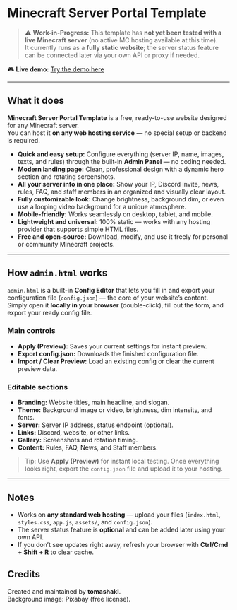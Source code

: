 # Minecraft Server Portal Template

> ⚠️ **Work-in-Progress:** This template has **not yet been tested with a live Minecraft server** (no active MC hosting available at this time).  
> It currently runs as a **fully static website**; the server status feature can be connected later via your own API or proxy if needed.

🎮 **Live demo:** <a href="https://tomashakl.github.io/minecraft-server-portal-template/" target="_blank" rel="noopener">Try the demo here</a>

---

## What it does

**Minecraft Server Portal Template** is a free, ready-to-use website designed for any Minecraft server.  
You can host it **on any web hosting service** — no special setup or backend is required.

- **Quick and easy setup:** Configure everything (server IP, name, images, texts, and rules) through the built-in **Admin Panel** — no coding needed.  
- **Modern landing page:** Clean, professional design with a dynamic hero section and rotating screenshots.  
- **All your server info in one place:** Show your IP, Discord invite, news, rules, FAQ, and staff members in an organized and visually clear layout.  
- **Fully customizable look:** Change brightness, background dim, or even use a looping video background for a unique atmosphere.  
- **Mobile-friendly:** Works seamlessly on desktop, tablet, and mobile.  
- **Lightweight and universal:** 100% static — works with any hosting provider that supports simple HTML files.  
- **Free and open-source:** Download, modify, and use it freely for personal or community Minecraft projects.

---

## How `admin.html` works

`admin.html` is a built-in **Config Editor** that lets you fill in and export your configuration file (`config.json`) — the core of your website’s content.  
Simply open it **locally in your browser** (double-click), fill out the form, and export your ready config file.

### Main controls
- **Apply (Preview):** Saves your current settings for instant preview.  
- **Export config.json:** Downloads the finished configuration file.  
- **Import / Clear Preview:** Load an existing config or clear the current preview data.

### Editable sections
- **Branding:** Website titles, main headline, and slogan.  
- **Theme:** Background image or video, brightness, dim intensity, and fonts.  
- **Server:** Server IP address, status endpoint (optional).  
- **Links:** Discord, website, or other links.  
- **Gallery:** Screenshots and rotation timing.  
- **Content:** Rules, FAQ, News, and Staff members.

> Tip: Use **Apply (Preview)** for instant local testing. Once everything looks right, export the `config.json` file and upload it to your hosting.

---

## Notes

- Works on **any standard web hosting** — upload your files (`index.html`, `styles.css`, `app.js`, `assets/`, and `config.json`).  
- The server status feature is **optional** and can be added later using your own API.  
- If you don’t see updates right away, refresh your browser with **Ctrl/Cmd + Shift + R** to clear cache.

## Credits
Created and maintained by **tomashakl**.  
Background image: Pixabay (free license).
